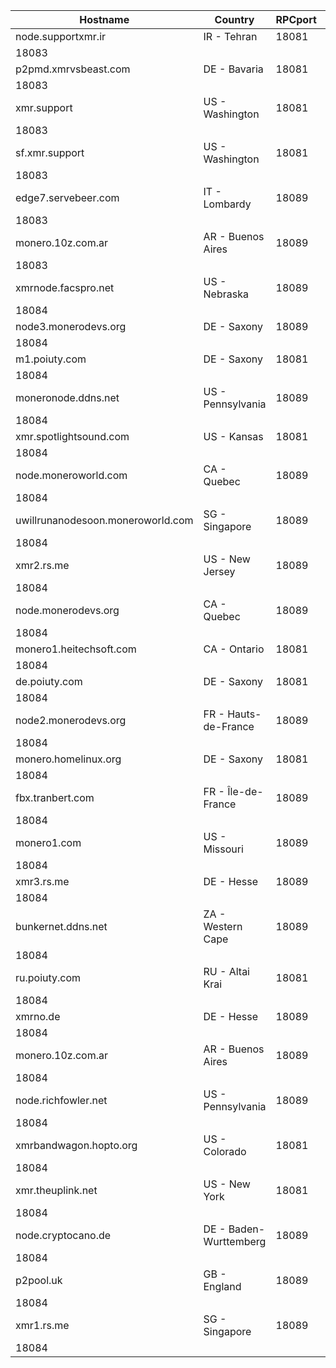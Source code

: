 Hostname | Country | RPCport | P2Pport
--- | --- | --- | ---
node.supportxmr.ir | IR - Tehran | 18081
 | 18083
p2pmd.xmrvsbeast.com | DE - Bavaria | 18081
 | 18083
xmr.support | US - Washington | 18081
 | 18083
sf.xmr.support | US - Washington | 18081
 | 18083
edge7.servebeer.com | IT - Lombardy | 18089
 | 18083
monero.10z.com.ar | AR - Buenos Aires | 18089
 | 18083
xmrnode.facspro.net | US - Nebraska | 18089
 | 18084
node3.monerodevs.org | DE - Saxony | 18089
 | 18084
m1.poiuty.com | DE - Saxony | 18081
 | 18084
moneronode.ddns.net | US - Pennsylvania | 18089
 | 18084
xmr.spotlightsound.com | US - Kansas | 18081
 | 18084
node.moneroworld.com | CA - Quebec | 18089
 | 18084
uwillrunanodesoon.moneroworld.com | SG - Singapore | 18089
 | 18084
xmr2.rs.me | US - New Jersey | 18089
 | 18084
node.monerodevs.org | CA - Quebec | 18089
 | 18084
monero1.heitechsoft.com | CA - Ontario | 18081
 | 18084
de.poiuty.com | DE - Saxony | 18081
 | 18084
node2.monerodevs.org | FR - Hauts-de-France | 18089
 | 18084
monero.homelinux.org | DE - Saxony | 18081
 | 18084
fbx.tranbert.com | FR - Île-de-France | 18089
 | 18084
monero1.com | US - Missouri | 18089
 | 18084
xmr3.rs.me | DE - Hesse | 18089
 | 18084
bunkernet.ddns.net | ZA - Western Cape | 18089
 | 18084
ru.poiuty.com | RU - Altai Krai | 18081
 | 18084
xmrno.de | DE - Hesse | 18089
 | 18084
monero.10z.com.ar | AR - Buenos Aires | 18089
 | 18084
node.richfowler.net | US - Pennsylvania | 18089
 | 18084
xmrbandwagon.hopto.org | US - Colorado | 18081
 | 18084
xmr.theuplink.net | US - New York | 18081
 | 18084
node.cryptocano.de | DE - Baden-Wurttemberg | 18089
 | 18084
p2pool.uk | GB - England | 18089
 | 18084
xmr1.rs.me | SG - Singapore | 18089
 | 18084
